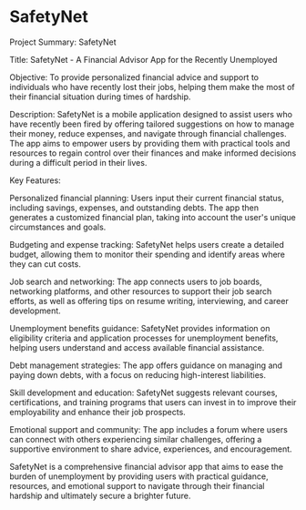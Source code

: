 # SafetyNet
Project Summary: SafetyNet

Title: SafetyNet - A Financial Advisor App for the Recently Unemployed

Objective: To provide personalized financial advice and support to individuals who have recently lost their jobs, helping them make the most of their financial situation during times of hardship.

Description: SafetyNet is a mobile application designed to assist users who have recently been fired by offering tailored suggestions on how to manage their money, reduce expenses, and navigate through financial challenges. The app aims to empower users by providing them with practical tools and resources to regain control over their finances and make informed decisions during a difficult period in their lives.

Key Features:

Personalized financial planning: Users input their current financial status, including savings, expenses, and outstanding debts. The app then generates a customized financial plan, taking into account the user's unique circumstances and goals.

Budgeting and expense tracking: SafetyNet helps users create a detailed budget, allowing them to monitor their spending and identify areas where they can cut costs.

Job search and networking: The app connects users to job boards, networking platforms, and other resources to support their job search efforts, as well as offering tips on resume writing, interviewing, and career development.

Unemployment benefits guidance: SafetyNet provides information on eligibility criteria and application processes for unemployment benefits, helping users understand and access available financial assistance.

Debt management strategies: The app offers guidance on managing and paying down debts, with a focus on reducing high-interest liabilities.

Skill development and education: SafetyNet suggests relevant courses, certifications, and training programs that users can invest in to improve their employability and enhance their job prospects.

Emotional support and community: The app includes a forum where users can connect with others experiencing similar challenges, offering a supportive environment to share advice, experiences, and encouragement.

SafetyNet is a comprehensive financial advisor app that aims to ease the burden of unemployment by providing users with practical guidance, resources, and emotional support to navigate through their financial hardship and ultimately secure a brighter future.
